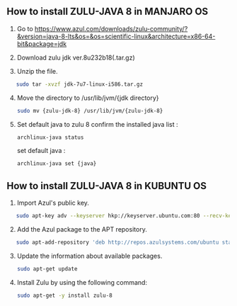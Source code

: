 ## How to install ZULU-JAVA 8 in MANJARO OS

1. Go to  https://www.azul.com/downloads/zulu-community/?&version=java-8-lts&os=&os=scientific-linux&architecture=x86-64-bit&package=jdk

2. Download zulu jdk ver.8u232b18(.tar.gz)

3. Unzip the file.
   
```bash
   sudo tar -xvzf jdk-7u7-linux-i586.tar.gz
   ```
   
4. Move the directory to /usr/lib/jvm/{jdk directory}
   
   ```bash
   sudo mv {zulu-jdk-8} /usr/lib/jvm/{zulu-jdk-8}
   ```
   
5. Set default java to zulu 8
   confirm the installed java list : 
   
   ```bash
   archlinux-java status
   ```
   
   set default java : 
   
   ```bash
   archlinux-java set {java}
   ```
   
   

## How to install ZULU-JAVA 8 in KUBUNTU OS

1. Import Azul's public key.
   
```bash
   sudo apt-key adv --keyserver hkp://keyserver.ubuntu.com:80 --recv-keys 0xB1998361219BD9C9
   ```
   
2. Add the Azul package to the APT repository.
   
```bash
   sudo apt-add-repository 'deb http://repos.azulsystems.com/ubuntu stable main'
   ```
   
3. Update the information about available packages.
   
   ```bash
   sudo apt-get update
   ```
   
4. Install Zulu by using the following command:
   
   ```bash
   sudo apt-get -y install zulu-8
   ```
   
   